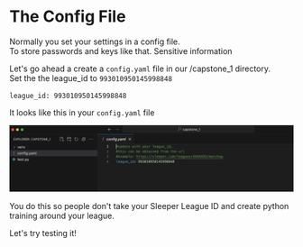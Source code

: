 

# The Config File


Normally you set your settings in a config file.<br>
To store passwords and keys like that. Sensitive information

Let's go ahead a create a ```config.yaml``` file in our /capstone_1 directory. <br>
Set the the league_id to ```993010950145998848```



```
league_id: 993010950145998848
```

It looks like this in your `config.yaml` file



![](screenshots/Capstone%202.png)

You do this so people don't take your Sleeper League ID and create python training around your league.


Let's try testing it!
